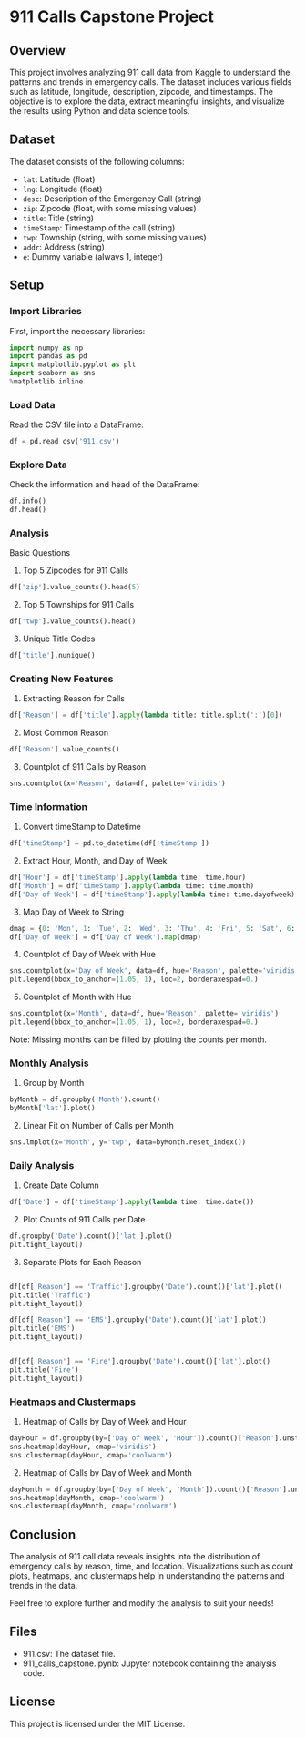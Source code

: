 # 911 Calls Capstone Project

## Overview

This project involves analyzing 911 call data from Kaggle to understand the patterns and trends in emergency calls. The dataset includes various fields such as latitude, longitude, description, zipcode, and timestamps. The objective is to explore the data, extract meaningful insights, and visualize the results using Python and data science tools.

## Dataset

The dataset consists of the following columns:
- `lat`: Latitude (float)
- `lng`: Longitude (float)
- `desc`: Description of the Emergency Call (string)
- `zip`: Zipcode (float, with some missing values)
- `title`: Title (string)
- `timeStamp`: Timestamp of the call (string)
- `twp`: Township (string, with some missing values)
- `addr`: Address (string)
- `e`: Dummy variable (always 1, integer)

## Setup

### Import Libraries

First, import the necessary libraries:

```python
import numpy as np
import pandas as pd
import matplotlib.pyplot as plt
import seaborn as sns
%matplotlib inline
```

### Load Data
Read the CSV file into a DataFrame:

```python
df = pd.read_csv('911.csv')
```

### Explore Data
Check the information and head of the DataFrame:

```python
df.info()
df.head()
```
### Analysis
Basic Questions
1. Top 5 Zipcodes for 911 Calls

```python
df['zip'].value_counts().head(5)
```

2. Top 5 Townships for 911 Calls

```python
df['twp'].value_counts().head()
```

3. Unique Title Codes

```python
df['title'].nunique()
```

### Creating New Features
1. Extracting Reason for Calls

```python
df['Reason'] = df['title'].apply(lambda title: title.split(':')[0])
```

2. Most Common Reason
```python
df['Reason'].value_counts()
```

3. Countplot of 911 Calls by Reason

```python
sns.countplot(x='Reason', data=df, palette='viridis')
```

### Time Information
1. Convert timeStamp to Datetime
```python
df['timeStamp'] = pd.to_datetime(df['timeStamp'])
```

2. Extract Hour, Month, and Day of Week
```python
df['Hour'] = df['timeStamp'].apply(lambda time: time.hour)
df['Month'] = df['timeStamp'].apply(lambda time: time.month)
df['Day of Week'] = df['timeStamp'].apply(lambda time: time.dayofweek)
```

3. Map Day of Week to String
```python
dmap = {0: 'Mon', 1: 'Tue', 2: 'Wed', 3: 'Thu', 4: 'Fri', 5: 'Sat', 6: 'Sun'}
df['Day of Week'] = df['Day of Week'].map(dmap)
```
4. Countplot of Day of Week with Hue
```python
sns.countplot(x='Day of Week', data=df, hue='Reason', palette='viridis')
plt.legend(bbox_to_anchor=(1.05, 1), loc=2, borderaxespad=0.)
```

5. Countplot of Month with Hue

```python
sns.countplot(x='Month', data=df, hue='Reason', palette='viridis')
plt.legend(bbox_to_anchor=(1.05, 1), loc=2, borderaxespad=0.)
```

Note: Missing months can be filled by plotting the counts per month.

### Monthly Analysis
1. Group by Month
```python
byMonth = df.groupby('Month').count()
byMonth['lat'].plot()
```

2. Linear Fit on Number of Calls per Month
```python
sns.lmplot(x='Month', y='twp', data=byMonth.reset_index())
```

### Daily Analysis
1. Create Date Column

```python
df['Date'] = df['timeStamp'].apply(lambda time: time.date())
```

2. Plot Counts of 911 Calls per Date
```python
df.groupby('Date').count()['lat'].plot()
plt.tight_layout()
```
3. Separate Plots for Each Reason

```python

df[df['Reason'] == 'Traffic'].groupby('Date').count()['lat'].plot()
plt.title('Traffic')
plt.tight_layout()

df[df['Reason'] == 'EMS'].groupby('Date').count()['lat'].plot()
plt.title('EMS')
plt.tight_layout()


df[df['Reason'] == 'Fire'].groupby('Date').count()['lat'].plot()
plt.title('Fire')
plt.tight_layout()
```
### Heatmaps and Clustermaps

1. Heatmap of Calls by Day of Week and Hour
```python
dayHour = df.groupby(by=['Day of Week', 'Hour']).count()['Reason'].unstack()
sns.heatmap(dayHour, cmap='viridis')
sns.clustermap(dayHour, cmap='coolwarm')
```

2. Heatmap of Calls by Day of Week and Month
```python
dayMonth = df.groupby(by=['Day of Week', 'Month']).count()['Reason'].unstack()
sns.heatmap(dayMonth, cmap='coolwarm')
sns.clustermap(dayMonth, cmap='coolwarm')
```

## Conclusion
The analysis of 911 call data reveals insights into the distribution of emergency calls by reason, time, and location. Visualizations such as count plots, heatmaps, and clustermaps help in understanding the patterns and trends in the data.

Feel free to explore further and modify the analysis to suit your needs!

## Files
 * 911.csv: The dataset file.
 * 911_calls_capstone.ipynb: Jupyter notebook containing the analysis code.

## License
This project is licensed under the MIT License.

